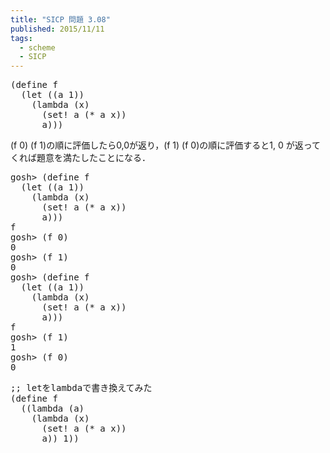```yaml
---
title: "SICP 問題 3.08"
published: 2015/11/11
tags:
  - scheme
  - SICP
---
```



<pre class="code lang-scheme" data-lang="scheme" data-unlink><span class="synSpecial">(</span><span class="synStatement">define</span> f
  <span class="synSpecial">(</span><span class="synStatement">let</span> <span class="synSpecial">((</span>a <span class="synConstant">1</span><span class="synSpecial">))</span>
    <span class="synSpecial">(</span><span class="synStatement">lambda</span> <span class="synSpecial">(</span>x<span class="synSpecial">)</span>
      <span class="synSpecial">(</span><span class="synStatement">set!</span> a <span class="synSpecial">(</span><span class="synIdentifier">*</span> a x<span class="synSpecial">))</span>
      a<span class="synSpecial">)))</span>
</pre>


<p>(f 0) (f 1)の順に評価したら0,0が返り，(f 1) (f 0)の順に評価すると1, 0 が返ってくれば題意を満たしたことになる．</p>

<pre class="code" data-lang="" data-unlink>gosh&gt; (define f
  (let ((a 1))
    (lambda (x)
      (set! a (* a x))
      a)))
f
gosh&gt; (f 0)
0
gosh&gt; (f 1)
0
gosh&gt; (define f
  (let ((a 1))
    (lambda (x)
      (set! a (* a x))
      a)))
f
gosh&gt; (f 1)
1
gosh&gt; (f 0)
0</pre>




<pre class="code lang-scheme" data-lang="scheme" data-unlink><span class="synComment">;; letをlambdaで書き換えてみた</span>
<span class="synSpecial">(</span><span class="synStatement">define</span> f
  <span class="synSpecial">((</span><span class="synStatement">lambda</span> <span class="synSpecial">(</span>a<span class="synSpecial">)</span>
    <span class="synSpecial">(</span><span class="synStatement">lambda</span> <span class="synSpecial">(</span>x<span class="synSpecial">)</span>
      <span class="synSpecial">(</span><span class="synStatement">set!</span> a <span class="synSpecial">(</span><span class="synIdentifier">*</span> a x<span class="synSpecial">))</span>
      a<span class="synSpecial">))</span> <span class="synConstant">1</span><span class="synSpecial">))</span>
</pre>


